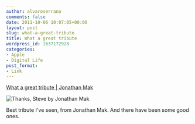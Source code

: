 ```yaml
---
author: alvaroserrano
comments: false
date: 2011-10-06 10:07:05+00:00
layout: post
slug: what-a-great-tribute
title: What a great tribute
wordpress_id: 1637172928
categories:
- Apple
- Digital Life
post_format:
- Link
---
```


[What a great tribute | Jonathan Mak](http://jmak.tumblr.com/post/9377189056)

![Thanks, Steve by Jonathan Mak](http://24.media.tumblr.com/tumblr_lqhr46trpa1qz9917o1_500.png)

Best tribute I've seen, from Jonathan Mak. And there have been some good ones.

